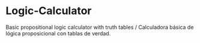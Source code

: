 # Logic-Calculator
Basic propositional logic calculator with truth tables / Calculadora básica de lógica proposicional con tablas de verdad.
